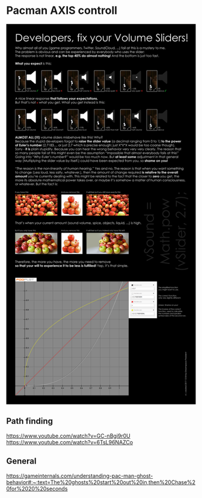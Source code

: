 # Pacman AXIS controll

![](img/non_linear_slider.png)

## Path finding
https://www.youtube.com/watch?v=GC-nBgi9r0U
https://www.youtube.com/watch?v=6TsL96NAZCo

## General 
https://gameinternals.com/understanding-pac-man-ghost-behavior#:~:text=The%20ghosts%20start%20out%20in,then%20Chase%20for%2020%20seconds